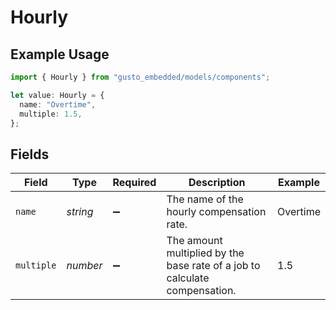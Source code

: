 # Hourly

## Example Usage

```typescript
import { Hourly } from "gusto_embedded/models/components";

let value: Hourly = {
  name: "Overtime",
  multiple: 1.5,
};
```

## Fields

| Field                                                                      | Type                                                                       | Required                                                                   | Description                                                                | Example                                                                    |
| -------------------------------------------------------------------------- | -------------------------------------------------------------------------- | -------------------------------------------------------------------------- | -------------------------------------------------------------------------- | -------------------------------------------------------------------------- |
| `name`                                                                     | *string*                                                                   | :heavy_minus_sign:                                                         | The name of the hourly compensation rate.                                  | Overtime                                                                   |
| `multiple`                                                                 | *number*                                                                   | :heavy_minus_sign:                                                         | The amount multiplied by the base rate of a job to calculate compensation. | 1.5                                                                        |
